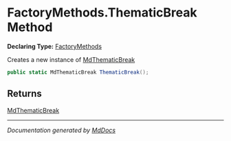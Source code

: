# FactoryMethods.ThematicBreak Method

**Declaring Type:** [FactoryMethods](../index.md)

Creates a new instance of [MdThematicBreak](../../MdThematicBreak/index.md)

```csharp
public static MdThematicBreak ThematicBreak();
```

## Returns

[MdThematicBreak](../../MdThematicBreak/index.md)

___

*Documentation generated by [MdDocs](https://github.com/ap0llo/mddocs)*
